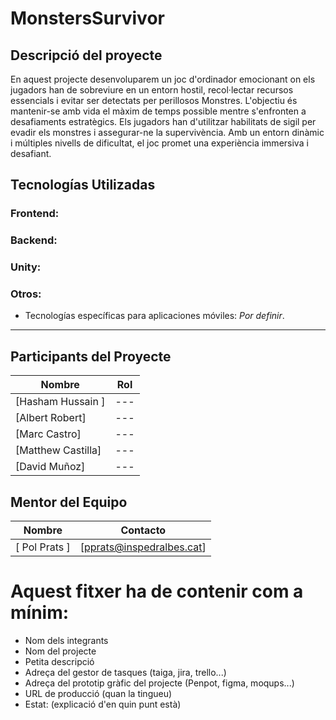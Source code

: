 # MonstersSurvivor

## Descripció del proyecte

En aquest projecte desenvoluparem un joc d'ordinador emocionant on els jugadors han de sobreviure en un entorn hostil, recol·lectar recursos essencials i evitar ser detectats per perillosos Monstres. L'objectiu és mantenir-se amb vida el màxim de temps possible mentre s'enfronten a desafiaments estratègics. Els jugadors han d'utilitzar habilitats de sigil per evadir els monstres i assegurar-ne la supervivència. Amb un entorn dinàmic i múltiples nivells de dificultat, el joc promet una experiència immersiva i desafiant.

## Tecnologías Utilizadas
### Frontend:
### Backend:
### Unity:
### Otros:
- Tecnologías específicas para aplicaciones móviles: *Por definir*.

---
## Participants del Proyecte
| Nombre | Rol |
|--------|-----|
| [Hasham Hussain ] | --- |
| [Albert Robert] | --- |
| [Marc Castro] | --- |
| [Matthew Castilla] | --- |
| [David Muñoz] | --- |

## Mentor del Equipo

| Nombre        | Contacto          |
|---------------|-------------------|
| [ Pol Prats ]    | [pprats@inspedralbes.cat]  |


# Aquest fitxer ha de contenir com a mínim:
 * Nom dels integrants
 * Nom del projecte
 * Petita descripció
 * Adreça del gestor de tasques (taiga, jira, trello...)
 * Adreça del prototip gràfic del projecte (Penpot, figma, moqups...)
 * URL de producció (quan la tingueu)
 * Estat: (explicació d'en quin punt està)
